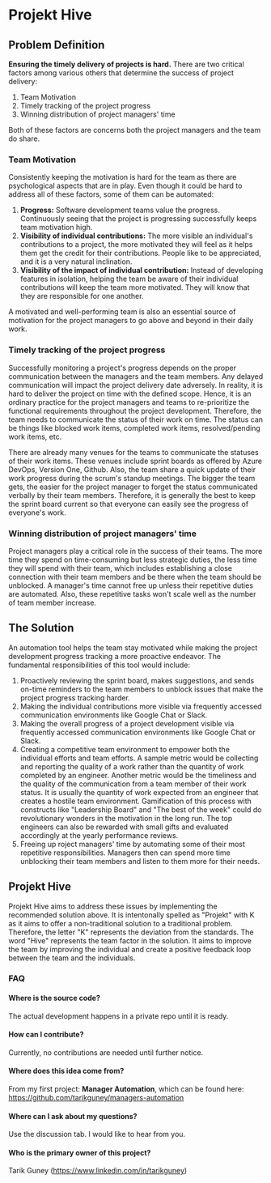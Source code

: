 # Projekt Hive

## Problem Definition

**Ensuring the timely delivery of projects is hard.** There are two critical factors among various others that determine the success of project delivery: 

1. Team Motivation
2. Timely tracking of the project progress
3. Winning distribution of project managers' time

Both of these factors are concerns both the project managers and the team do share. 

### Team Motivation

Consistently keeping the motivation is hard for the team as there are psychological aspects that are in play. Even though it could be hard to address all of these factors, some of them can be automated:

1. **Progress:** Software development teams value the progress. Continuously seeing that the project is progressing successfully keeps team motivation high.
2. **Visibility of individual contributions:** The more visible an individual's contributions to a project, the more motivated they will feel as it helps them get the credit for their contributions. People like to be appreciated, and it is a very natural inclination.
3. **Visibility of the impact of individual contribution:** Instead of developing features in isolation, helping the team be aware of their individual contributions will keep the team more motivated. They will know that they are responsible for one another.

A motivated and well-performing team is also an essential source of motivation for the project managers to go above and beyond in their daily work.

### Timely tracking of the project progress

Successfully monitoring a project's progress depends on the proper communication between the managers and the team members. Any delayed communication will impact the project delivery date adversely. In reality, it is hard to deliver the project on time with the defined scope. Hence, it is an ordinary practice for the project managers and teams to re-prioritize the functional requirements throughout the project development. Therefore, the team needs to communicate the status of their work on time. The status can be things like blocked work items, completed work items, resolved/pending work items, etc.

There are already many venues for the teams to communicate the statuses of their work items. These venues include sprint boards as offered by Azure DevOps, Version One, Github. Also, the team share a quick update of their work progress during the scrum's standup meetings. The bigger the team gets, the easier for the project manager to forget the status communicated verbally by their team members. Therefore, it is generally the best to keep the sprint board current so that everyone can easily see the progress of everyone's work.

### Winning distribution of project managers' time

Project managers play a critical role in the success of their teams. The more time they spend on time-consuming but less strategic duties, the less time they will spend with their team, which includes establishing a close connection with their team members and be there when the team should be unblocked. A manager's time cannot free up unless their repetitive duties are automated. Also, these repetitive tasks won't scale well as the number of team member increase.

## The Solution

An automation tool helps the team stay motivated while making the project development progress tracking a more proactive endeavor. The fundamental responsibilities of this tool would include:

1. Proactively reviewing the sprint board, makes suggestions, and sends on-time reminders to the team members to unblock issues that make the project progress tracking harder.
2. Making the individual contributions more visible via frequently accessed communication environments like Google Chat or Slack.
3. Making the overall progress of a project development visible via frequently accessed communication environments like Google Chat or Slack.
3. Creating a competitive team environment to empower both the individual efforts and team efforts. A sample metric would be collecting and reporting the quality of a work rather than the quantity of work completed by an engineer. Another metric would be the timeliness and the quality of the communication from a team member of their work status. It is usually the quantity of work expected from an engineer that creates a hostile team environment. Gamification of this process with constructs like "Leadership Board" and "The best of the week" could do revolutionary wonders in the motivation in the long run. The top engineers can also be rewarded with small gifts and evaluated accordingly at the yearly performance reviews.
4. Freeing up roject managers' time by automating some of their most repetitive responsibilities. Managers then can spend more time unblocking their team members and listen to them more for their needs.

## Projekt Hive

Projekt Hive aims to address these issues by implementing the recommended solution above. It is intentonally spelled as "Projekt" with K as it aims to offer a non-traditional solution to a traditional problem. Therefore, the letter "K" represents the deviation from the standards. The word "Hive" represents the team factor in the solution. It aims to improve the team by improving the individual and create a positive feedback loop between the team and the individuals. 

### FAQ

#### Where is the source code?

The actual development happens in a private repo until it is ready.

#### How can I contribute?

Currently, no contributions are needed until further notice.

#### Where does this idea come from?

From my first project: **Manager Automation**, which can be found here: https://github.com/tarikguney/managers-automation

#### Where can I ask about my questions?

Use the discussion tab. I would like to hear from you.

#### Who is the primary owner of this project?

Tarik Guney (https://www.linkedin.com/in/tarikguney)

